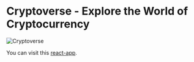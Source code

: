 # Cryptoverse - Explore the World of Cryptocurrency

![Cryptoverse](https://i.ibb.co/8gh5Jc8/image.png)

You can visit this [react-app](https://crypto-app-dadeev.netlify.app/).
